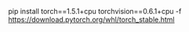 pip install torch==1.5.1+cpu torchvision==0.6.1+cpu -f https://download.pytorch.org/whl/torch_stable.html

